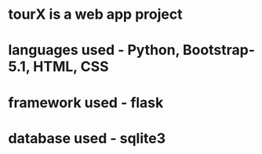 # tourX is a web app project
# languages used - Python, Bootstrap-5.1, HTML, CSS
# framework used - flask
# database used - sqlite3

